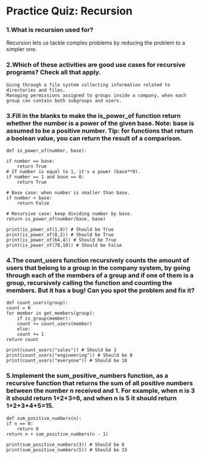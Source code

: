 # Practice Quiz: Recursion

### 1.What is recursion used for?

Recursion lets us tackle complex problems by reducing the problem to a simpler one.

### 2.Which of these activities are good use cases for recursive programs? Check all that apply.

    Going through a file system collecting information related to directories and files.
    Managing permissions assigned to groups inside a company, when each group can contain both subgroups and users.


### 3.Fill in the blanks to make the is_power_of function return whether the number is a power of the given base. Note: base is assumed to be a positive number. Tip: for functions that return a boolean value, you can return the result of a comparison.

    def is_power_of(number, base):

    if number == base:
        return True
    # If number is equal to 1, it's a power (base**0).
    if number == 1 and base == 0:
        return True

    # Base case: when number is smaller than base.
    if number < base:
        return False

    # Recursive case: keep dividing number by base.
    return is_power_of(number/base, base)

    print(is_power_of(1,0)) # Should be True
    print(is_power_of(8,2)) # Should be True
    print(is_power_of(64,4)) # Should be True
    print(is_power_of(70,10)) # Should be False

### 4.The count_users function recursively counts the amount of users that belong to a group in the company system, by going through each of the members of a group and if one of them is a group, recursively calling the function and counting the members. But it has a bug! Can you spot the problem and fix it?

    def count_users(group):
    count = 0
    for member in get_members(group):   
        if is_group(member):
        count += count_users(member)
        else:
        count += 1
    return count

    print(count_users("sales")) # Should be 3
    print(count_users("engineering")) # Should be 8
    print(count_users("everyone")) # Should be 18

### 5.Implement the sum_positive_numbers function, as a recursive function that returns the sum of all positive numbers between the number n received and 1. For example, when n is 3 it should return 1+2+3=6, and when n is 5 it should return 1+2+3+4+5=15.

    def sum_positive_numbers(n):
    if n == 0:
        return 0
    return n + sum_positive_numbers(n - 1)

    print(sum_positive_numbers(3)) # Should be 6
    print(sum_positive_numbers(5)) # Should be 15